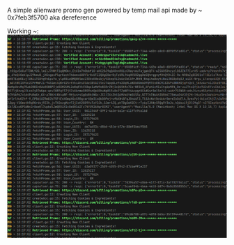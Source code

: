 A simple alienware promo gen powered by temp mail api made by ~ 0x7feb3f5700 aka dereference

Working ~: ![promo gen](https://raw.githubusercontent.com/dereference216/rawgen/main/Screenshot%202024-03-10%20181908.png)



